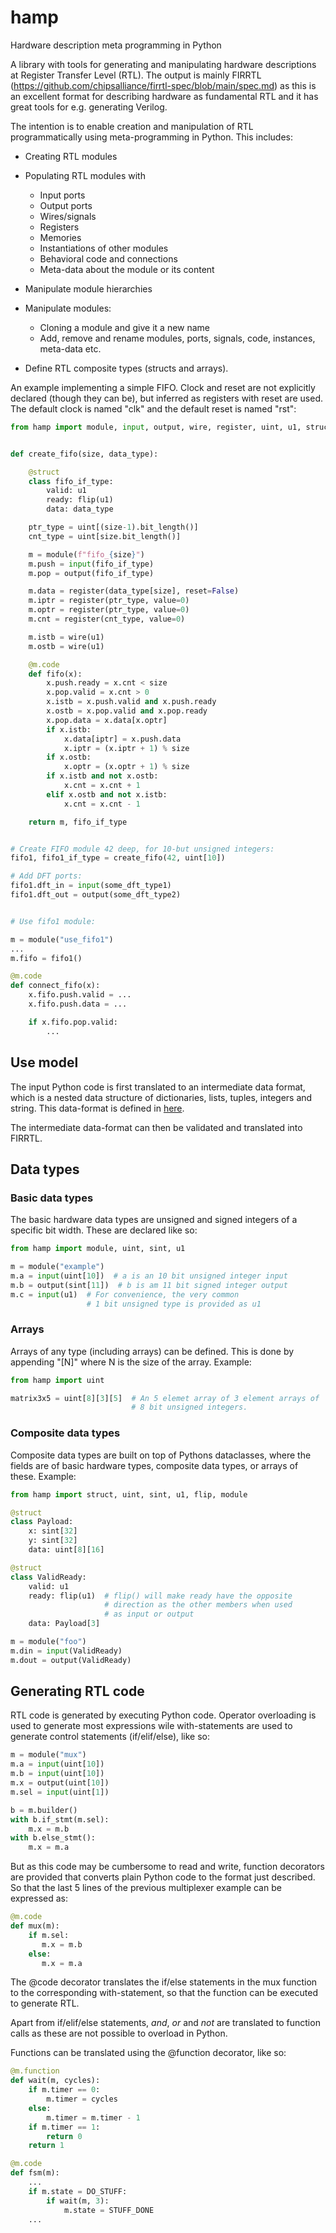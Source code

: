 # hamp
Hardware description meta programming in Python

A library with tools for generating and manipulating hardware descriptions at
Register Transfer Level (RTL).  The output is mainly FIRRTL
(https://github.com/chipsalliance/firrtl-spec/blob/main/spec.md) as this is
an excellent format for describing hardware as fundamental RTL
and it has great tools for e.g. generating Verilog.

The intention is to enable creation and manipulation of RTL programmatically
using meta-programming in Python.  This includes:

- Creating RTL modules
- Populating RTL modules with
    - Input ports
    - Output ports
    - Wires/signals
    - Registers
    - Memories
    - Instantiations of other modules
    - Behavioral code and connections
    - Meta-data about the module or its content

- Manipulate module hierarchies
- Manipulate modules:
    - Cloning a module and give it a new name
    - Add, remove and rename modules, ports, signals, code, instances,
      meta-data etc.

- Define RTL composite types (structs and arrays).

An example implementing a simple FIFO. Clock and reset are not explicitly
declared (though they can be), but inferred as registers with reset are
used.  The default clock is named "clk" and the default reset is named
"rst":

```Python
from hamp import module, input, output, wire, register, uint, u1, struct, flip


def create_fifo(size, data_type):

    @struct
    class fifo_if_type:
        valid: u1
        ready: flip(u1)
        data: data_type

    ptr_type = uint[(size-1).bit_length()]
    cnt_type = uint[size.bit_length()]

    m = module(f"fifo_{size}")
    m.push = input(fifo_if_type)
    m.pop = output(fifo_if_type)

    m.data = register(data_type[size], reset=False)
    m.iptr = register(ptr_type, value=0)
    m.optr = register(ptr_type, value=0)
    m.cnt = register(cnt_type, value=0)

    m.istb = wire(u1)
    m.ostb = wire(u1)

    @m.code
    def fifo(x):
        x.push.ready = x.cnt < size
        x.pop.valid = x.cnt > 0
        x.istb = x.push.valid and x.push.ready
        x.ostb = x.pop.valid and x.pop.ready
        x.pop.data = x.data[x.optr]
        if x.istb:
            x.data[iptr] = x.push.data
            x.iptr = (x.iptr + 1) % size
        if x.ostb:
            x.optr = (x.optr + 1) % size
        if x.istb and not x.ostb:
            x.cnt = x.cnt + 1
        elif x.ostb and not x.istb:
            x.cnt = x.cnt - 1

    return m, fifo_if_type


# Create FIFO module 42 deep, for 10-but unsigned integers:
fifo1, fifo1_if_type = create_fifo(42, uint[10])

# Add DFT ports:
fifo1.dft_in = input(some_dft_type1)
fifo1.dft_out = output(some_dft_type2)


# Use fifo1 module:

m = module("use_fifo1")
...
m.fifo = fifo1()

@m.code
def connect_fifo(x):
    x.fifo.push.valid = ...
    x.fifo.push.data = ...

    if x.fifo.pop.valid:
        ...
```

## Use model

The input Python code is first translated to an intermediate data format,
which is a nested data structure of dictionaries, lists, tuples, integers
and string. This data-format is defined in [here](doc/data-format.md).

The intermediate data-format can then be validated and translated into
FIRRTL.


## Data types

### Basic data types

The basic hardware data types are unsigned and signed integers of a specific
bit width.  These are declared like so:

```Python
from hamp import module, uint, sint, u1

m = module("example")
m.a = input(uint[10])  # a is an 10 bit unsigned integer input
m.b = output(sint[11])  # b is am 11 bit signed integer output
m.c = input(u1)  # For convenience, the very common
                 # 1 bit unsigned type is provided as u1
```

### Arrays

Arrays of any type (including arrays) can be defined.  This is done by
appending "[N]" where N is the size of the array. Example:

```Python
from hamp import uint

matrix3x5 = uint[8][3][5]  # An 5 elemet array of 3 element arrays of
                           # 8 bit unsigned integers.
```

### Composite data types

Composite data types are built on top of Pythons dataclasses, where the
fields are of basic hardware types, composite data types, or arrays of
these.  Example:

```Python
from hamp import struct, uint, sint, u1, flip, module

@struct
class Payload:
    x: sint[32]
    y: sint[32]
    data: uint[8][16]

@struct
class ValidReady:
    valid: u1
    ready: flip(u1)  # flip() will make ready have the opposite
                     # direction as the other members when used
                     # as input or output
    data: Payload[3]

m = module("foo")
m.din = input(ValidReady)
m.dout = output(ValidReady)
```


## Generating RTL code

RTL code is generated by executing Python code.  Operator overloading is used
to generate most expressions wile with-statements are used to generate control
statements (if/elif/else), like so:

```Python
m = module("mux")
m.a = input(uint[10])
m.b = input(uint[10])
m.x = output(uint[10])
m.sel = input(uint[1])

b = m.builder()
with b.if_stmt(m.sel):
    m.x = m.b
with b.else_stmt():
    m.x = m.a
```

But as this code may be cumbersome to read and write, function decorators are
provided that converts plain Python code to the format just described.  So that
the last 5 lines of the previous multiplexer example can be expressed as:

```Python
@m.code
def mux(m):
    if m.sel:
       m.x = m.b
    else:
       m.x = m.a
```

The @code decorator translates the if/else statements in the mux function to
the corresponding with-statement, so that the function can be executed to
generate RTL.

Apart from if/elif/else statements, *and*, *or* and *not* are translated to
function calls as these are not possible to overload in Python.

Functions can be translated using the @function decorator, like so:

```Python
@m.function
def wait(m, cycles):
    if m.timer == 0:
        m.timer = cycles
    else:
        m.timer = m.timer - 1
    if m.timer == 1:
        return 0
    return 1

@m.code
def fsm(m):
    ...
    if m.state = DO_STUFF:
        if wait(m, 3):
            m.state = STUFF_DONE
    ...
```

